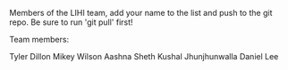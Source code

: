 Members of the LIHI team, add your name to the list and push to the git repo. Be sure to run 'git pull' first!

Team members:

Tyler Dillon
Mikey Wilson
Aashna Sheth
Kushal Jhunjhunwalla
Daniel Lee
